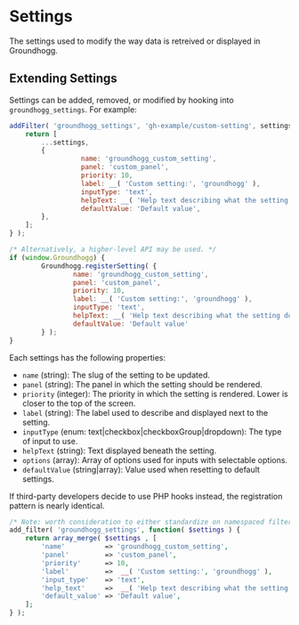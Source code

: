 Settings
=======

The settings used to modify the way data is retreived or displayed in Groundhogg.

## Extending Settings

Settings can be added, removed, or modified by hooking into `groundhogg_settings`.  For example:

```js
addFilter( 'groundhogg_settings', 'gh-example/custom-setting', settings => {
	return [
		...settings,
		{
                  name: 'groundhogg_custom_setting',
                  panel: 'custom_panel',
                  priority: 10,
                  label: __( 'Custom setting:', 'groundhogg' ),
                  inputType: 'text',
                  helpText: __( 'Help text describing what the setting does.' ),
                  defaultValue: 'Default value',
		},
	];
} );

/* Alternatively, a higher-level API may be used. */
if (window.Groundhogg) {
        Groundhogg.registerSetting( {
                name: 'groundhogg_custom_setting',
                panel: 'custom_panel',
                priority: 10,
                label: __( 'Custom setting:', 'groundhogg' ),
                inputType: 'text',
                helpText: __( 'Help text describing what the setting does.' ),
                defaultValue: 'Default value'
        } );
}
```

Each settings has the following properties:

- `name` (string): The slug of the setting to be updated.
- `panel` (string): The panel in which the setting should be rendered.
- `priority` (integer): The priority in which the setting is rendered. Lower is closer to the top of the screen.
- `label` (string): The label used to describe and displayed next to the setting.
- `inputType` (enum: text|checkbox|checkboxGroup|dropdown): The type of input to use.
- `helpText` (string): Text displayed beneath the setting.
- `options` (array): Array of options used for inputs with selectable options.
- `defaultValue` (string|array): Value used when resetting to default settings.

If third-party developers decide to use PHP hooks instead, the registration pattern is nearly identical.

```php
/* Note: worth consideration to either standardize on namespaced filters, e.g. groundhogg/admin/settings/settings, or global filters. Global for in JS - happy to namespace, but will need further back-compat consideration. */
add_filter( 'groundhogg_settings', function( $settings ) {
	return array_merge( $settings , [
        'name'          => 'groundhogg_custom_setting',
        'panel'         => 'custom_panel',
        'priority'      => 10,
        'label'         =>  __( 'Custom setting:', 'groundhogg' ),
        'input_type'    => 'text',
        'help_text'     =>  __( 'Help text describing what the setting does.' ),
        'default_value' => 'Default value',
	];
} );
```